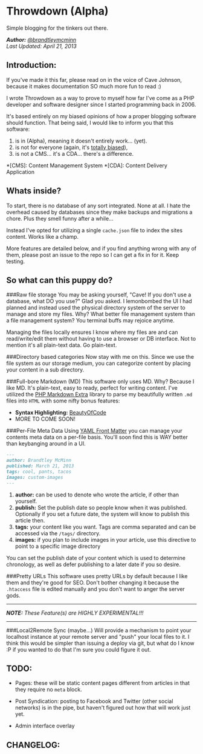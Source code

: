 Throwdown (Alpha)
===============

Simple blogging for the tinkers out there.

_**Author:** [@brandtleymcminn](https://twitter.com/brandtleymcminn)_<br>
_Last Updated: April 21, 2013_


Introduction:
-------------

If you've made it this far, please read on in the voice of Cave Johnson, because it makes documentation SO much more fun to read :)

I wrote Throwdown as a way to prove to myself how far I've come as a PHP developer and software designer since I started programming back in 2006.

It's based entirely on my biased opinions of how a proper blogging software should function. That being said, I would like to inform you that this software:

1. is in (Alpha), meaning it doesn't entirely work... (yet).
2. is not for everyone (again, it's [totally biased](http://www.fxnetworks.com/totallybiased)),
3. is not a CMS... it's a CDA... there's a difference.

*[CMS]: Content Management System
*[CDA]: Content Delivery Application

Whats inside?
-------------

To start, there is no database of any sort integrated. None at all. I hate the overhead caused by databases since they make backups and migrations a chore. Plus they smell funny after a while...

Instead I've opted for utilizing a single `cache.json` file to index the sites content. Works like a champ.

More features are detailed below, and if you find anything wrong with any of them, please post an issue to the repo so I can get a fix in for it. Keep testing.

So what can this puppy do?
--------------------------

###Raw file storage
You may be asking yourself, "Cave! If you don't use a database, what DO you use?" Glad you asked. I lemonbombed the UI I had planned and instead used the physical directory system of the server to manage and store my files. Why? What better file management system than a file management system? You terminal buffs may rejoice anytime.

Managing the files locally ensures I know where my files are and can read/write/edit them without having to use a browser or DB interface. Not to mention it's all plain-text data. Go plain-text.


###Directory based categories
Now stay with me on this. Since we use the file system as our storage medium, you can categorize content by placing your content in a sub directory.


###Full-bore Markdown (MD)
This software only uses MD. Why? Because I like MD. It's plain-text, easy to ready, perfect for writing content. I've utilized the [PHP Markdown Extra]() library to parse my beautifully written `.md` files into `HTML` with some nifty bonus features:

- **Syntax Highlighting:** [BeautyOfCode](http://startbigthinksmall.wordpress.com/2008/10/30/beautyofcode-jquery-plugin-for-syntax-highlighting/)
- MORE TO COME SOON!


###Per-File Meta Data
Using [YAML Front Matter](https://github.com/Blaxus/YAML-FrontMatter) you can manage your contents meta data on a per-file basis. You'll soon find this is WAY better than keybanging around in a UI.

```markdown
---
author: Brandtley McMinn
published: March 21, 2013
tags: cool, pants, tacos
images: custom-images
---
```

1. **author:** can be used to denote who wrote the article, if other than yourself.
2. **publish:** Set the publish date so people know when it was published. Optionally if you set a future date, the system will know to publish this article then.
3. **tags:** your content like you want. Tags are comma separated and can be accessed via the `/tags/` directory.
4. **images:** if you plan to include images in your article, use this directive to point to a specific image directory

You can set the publish date of your content which is used to determine chronology, as well as defer publishing to a later date if you so desire.


###Pretty URLs
This software uses pretty URLs by default because I like them and they're good for SEO. Don't bother changing it because the `.htaccess` file is edited manually and you don't want to anger the server gods.



---

_**NOTE:** These Feature(s) are HIGHLY EXPERIMENTAL!!!_

---

###Local2Remote Sync (maybe...)
Will provide a mechanism to point your localhost instance at your remote server and "push" your local files to it. I think this would be simpler than issuing a deploy via git, but what do I know :P if you wanted to do that I'm sure you could figure it out.


TODO:
-----

- Pages: these will be static content pages different from articles in that they require no `meta` block.

- Post Syndication: posting to Facebook and Twitter (other social networks) is in the pipe, but haven't figured out how that will work just yet.

- Admin interface overlay


CHANGELOG:
----------
